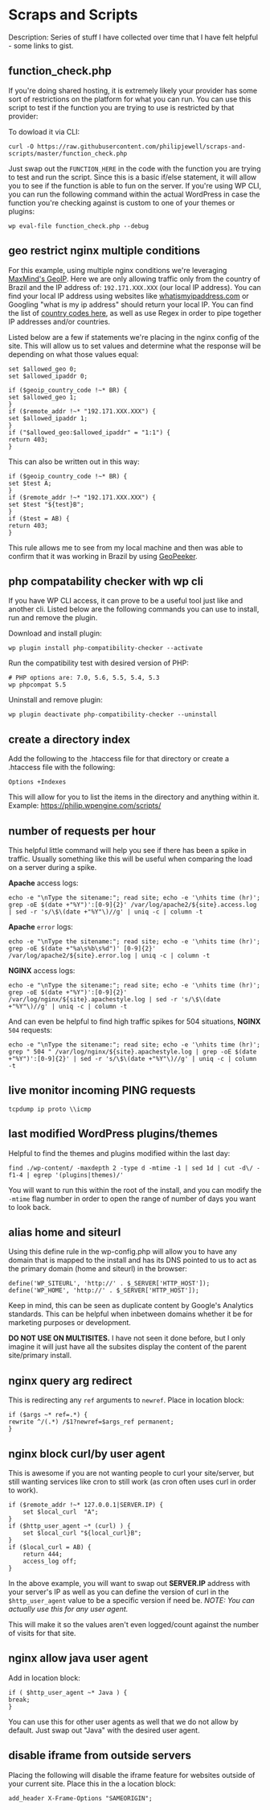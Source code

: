 # Scraps and Scripts
Description: Series of stuff I have collected over time that I have felt helpful - some links to gist.


## function_check.php

If you're doing shared hosting, it is extremely likely your provider has some sort of restrictions on the platform for what you can run. You can use this script to test if the function you are trying to use is restricted by that provider:

To dowload it via CLI:

```
curl -O https://raw.githubusercontent.com/philipjewell/scraps-and-scripts/master/function_check.php
```

Just swap out the `FUNCTION_HERE` in the code with the function you are trying to test and run the script. Since this is a basic if/else statement, it will allow you to see if the function is able to fun on the server. 
If you're using WP CLI, you can run the following command within the actual WordPress in case the function you're checking against is custom to one of your themes or plugins:

```
wp eval-file function_check.php --debug
```

## geo restrict nginx multiple conditions

For this example, using multiple nginx conditions we're leveraging [MaxMind's GeoIP](https://www.maxmind.com).
Here we are only allowing traffic only from the country of Brazil and the IP address of: `192.171.XXX.XXX` (our local IP address). You can find your local IP address using websites like [whatismyipaddress.com](whatismyipaddress.com) or Googling "what is my ip address" should return your local IP.
You can find the list of [country codes here](http://dev.maxmind.com/geoip/legacy/codes/iso3166/), as well as use Regex in order to pipe together IP addresses and/or countries.

Listed below are a few if statements we're placing in the nginx config of the site. This will allow us to set values and determine what the response will be depending on what those values equal:

```
set $allowed_geo 0;
set $allowed_ipaddr 0;

if ($geoip_country_code !~* BR) {
set $allowed_geo 1;
}
if ($remote_addr !~* "192.171.XXX.XXX") {
set $allowed_ipaddr 1;
}
if ("$allowed_geo:$allowed_ipaddr" = "1:1") {
return 403;
}
```

This can also be written out in this way:

```
if ($geoip_country_code !~* BR) {
set $test A;
}
if ($remote_addr !~* "192.171.XXX.XXX") {
set $test "${test}B";
}
if ($test = AB) {
return 403;
}
```

This rule allows me to see from my local machine and then was able to confirm that it was working in Brazil by using [GeoPeeker](https://geopeeker.com).


## php compatability checker with wp cli

If you have WP CLI access, it can prove to be a useful tool just like and another cli. Listed below are the following commands you can use to install, run and remove the plugin.

Download and install plugin:

```
wp plugin install php-compatibility-checker --activate
```

Run the compatibility test with desired version of PHP:

```
# PHP options are: 7.0, 5.6, 5.5, 5.4, 5.3
wp phpcompat 5.5
```

Uninstall and remove plugin:

```
wp plugin deactivate php-compatibility-checker --uninstall
```

## create a directory index

Add the following to the .htaccess file for that directory or create a .htaccess file with the following:

```
Options +Indexes
```

This will allow for you to list the items in the directory and anything within it.
Example: https://philip.wpengine.com/scripts/

## number of requests per hour

This helpful little command will help you see if there has been a spike in traffic. Usually something like this will be useful when comparing the load on a server during a spike.

**Apache** access logs:

```
echo -e "\nType the sitename:"; read site; echo -e '\nhits time (hr)'; grep -oE $(date +"%Y")':[0-9]{2}' /var/log/apache2/${site}.access.log | sed -r 's/\$\(date +"%Y"\)//g' | uniq -c | column -t
```

**Apache** `error` logs:

```
echo -e "\nType the sitename:"; read site; echo -e '\nhits time (hr)'; grep -oE $(date +"%a\s%b\s%d")' [0-9]{2}' /var/log/apache2/${site}.error.log | uniq -c | column -t
```

**NGINX** access logs:

```
echo -e "\nType the sitename:"; read site; echo -e '\nhits time (hr)'; grep -oE $(date +"%Y")':[0-9]{2}' /var/log/nginx/${site}.apachestyle.log | sed -r 's/\$\(date +"%Y"\)//g' | uniq -c | column -t
```

And can even be helpful to find high traffic spikes for 504 situations,
**NGINX** `504` requests:

```
echo -e "\nType the sitename:"; read site; echo -e '\nhits time (hr)'; grep " 504 " /var/log/nginx/${site}.apachestyle.log | grep -oE $(date +"%Y")':[0-9]{2}' | sed -r 's/\$\(date +"%Y"\)//g' | uniq -c | column -t
```

## live monitor incoming PING requests

```
tcpdump ip proto \\icmp
```

## last modified WordPress plugins/themes

Helpful to find the themes and plugins modified within the last day:

```
find ./wp-content/ -maxdepth 2 -type d -mtime -1 | sed 1d | cut -d\/ -f1-4 | egrep '(plugins|themes)/'
```
You will want to run this within the root of the install, and you can modify the `-mtime` flag number in order to open the range of number of days you want to look back.

## alias home and siteurl

Using this define rule in the wp-config.php will allow you to have any domain that is mapped to the install and has its DNS pointed to us to act as the primary domain (home and siteurl) in the browser:

```
define('WP_SITEURL', 'http://' . $_SERVER['HTTP_HOST']);
define('WP_HOME', 'http://' . $_SERVER['HTTP_HOST']);
```

Keep in mind, this can be seen as duplicate content by Google's Analytics standards.
This can be helpful when inbetween domains whether it be for marketing purposes or development.

**DO NOT USE ON MULTISITES.**
I have not seen it done before, but I only imagine it will just have all the subsites display the content of the parent site/primary install.

## nginx query arg redirect

This is redirecting any `ref` arguments to `newref`. Place in location block:

```
if ($args ~* ref=.*) {
rewrite ^/(.*) /$1?newref=$args_ref permanent;
}
```

## nginx block curl/by user agent

This is awesome if you are not wanting people to curl your site/server, but still wanting services like cron to still work (as cron often uses curl in order to work).

```
if ($remote_addr !~* 127.0.0.1|SERVER.IP) {
	set $local_curl  "A"; 
}
if ($http_user_agent ~* (curl) ) {
	set $local_curl "${local_curl}B";
}
if ($local_curl = AB) {
	return 444;
	access_log off;
}
```

In the above example, you will want to swap out **SERVER.IP** address with your server's IP as well as you can define the version of curl in the `$http_user_agent` value to be a specific version if need be.
*NOTE: You can actually use this for any user agent.*

This will make it so the values aren't even logged/count against the number of visits for that site.

## nginx allow java user agent

Add in location block:

```
if ( $http_user_agent ~* Java ) {
break;
}
```

You can use this for other user agents as well that we do not allow by default. Just swap out "Java" with the desired user agent.

## disable iframe from outside servers

Placing the following will disable the iframe feature for websites outside of your current site. Place this in the a location block:

```
add_header X-Frame-Options "SAMEORIGIN";
```

